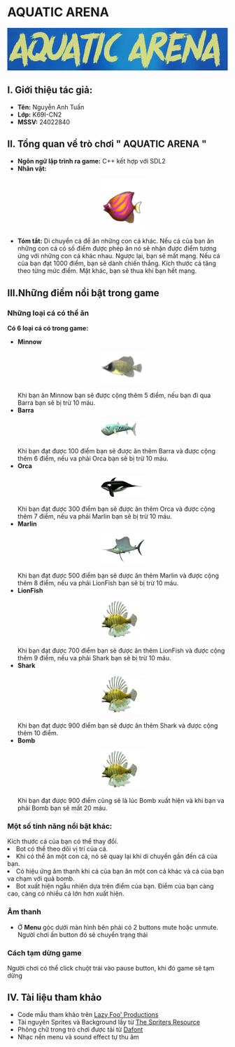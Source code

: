 <h1> AQUATIC ARENA </h1>
<p align="center"><img src="https://github.com/tuantimol/AquaticArena/blob/main/src/background/name_game.png">

<h2> I. Giới thiệu tác giả:</h2>
<ul>
<li><b>Tên:</b> Nguyễn Anh Tuấn</li>
<li><b>Lớp:</b> K69I-CN2</li>
<li><b>MSSV:</b> 24022840</li>
</ul>

<h2>
 II. Tổng quan về trò chơi " AQUATIC ARENA "
</h2>
<ul>
 <li><b>Ngôn ngữ lập trình ra game:</b> C++ kết hợp với SDL2</li>
 <li><b>Nhân vật:</b> <p align="center"><img src=" https://github.com/tuantimol/AquaticArena/blob/main/src/image/PlayerImange.png " width=100></p>
 <li><b>Tóm tắt:</b> Di chuyển cá để ăn những con cá khác. Nếu cá của bạn ăn những con cá có số điểm được phép ăn nó sẽ nhận được điểm tương ứng với những con cá khác nhau. Ngược lại, bạn sẽ mất mạng. Nếu cá của bạn đạt 1000 điểm, bạn sẽ dành chiến thắng. Kích thước cá tăng theo từng mức điểm. Mặt khác, bạn sẽ thua khi bạn hết mạng. </li>
</ul>

<h2> III.Những điểm nổi bật trong game</h2>
<h3>Những loại cá có thể ăn</h3>
<b>Có 6 loại cá có trong game:</b>
<ul>
<li> <b>Minnow</b><p align="center"><img src="https://github.com/tuantimol/AquaticArena/blob/main/src/image/MinnowImage.png" width=100> </p>
Khi bạn ăn Minnow bạn sẽ được cộng thêm 5 điểm, nếu bạn đi qua Barra bạn sẽ bị trừ 10 máu.</li>
<li> <b>Barra</b><p align="center"><img src=" https://github.com/tuantimol/AquaticArena/blob/main/src/image/BarraImage.png" width=100> </p>
Khi bạn đạt được 100 điểm bạn sẽ được ăn thêm Barra và được cộng thêm 6 điểm, nếu va phải Orca bạn sẽ bị trừ 10 máu.</li>
<li> <b>Orca</b><p align="center"><img src=" https://github.com/tuantimol/AquaticArena/blob/main/src/image/OrcaImage.png" width=100> </p>
Khi bạn đạt được 300 điểm bạn sẽ được ăn thêm Orca và được cộng thêm 7 điểm, nếu va phải Marlin bạn sẽ bị trừ 10 máu.</li>
<li> <b>Marlin</b><p align="center"><img src=" https://github.com/tuantimol/AquaticArena/blob/main/src/image/MarlinImage.png" width=100> </p>
Khi bạn đạt được 500 điểm bạn sẽ được ăn thêm Marlin và được cộng thêm 8 điểm, nếu va phải LionFish bạn sẽ bị trừ 10 máu.</li>
<li> <b>LionFish</b><p align="center"><img src=" https://github.com/tuantimol/AquaticArena/blob/main/src/image/LionfishImage.png" width=100> </p>
Khi bạn đạt được 700 điểm bạn sẽ được ăn thêm LionFish và được cộng thêm 9 điểm, nếu va phải Shark bạn sẽ bị trừ 10 máu.</li>
<li> <b>Shark</b><p align="center"><img src=" https://github.com/tuantimol/AquaticArena/blob/main/src/image/LionfishImage.png" width=100> </p>
Khi bạn đạt được 900 điểm bạn sẽ được ăn thêm Shark và được cộng thêm 10 điểm.</li>
<li> <b>Bomb</b><p align="center"><img src=" https://github.com/tuantimol/AquaticArena/blob/main/src/image/LionfishImage.png" width=100> </p>
Khi bạn đạt được 900 điểm cũng sẽ là lúc Bomb xuất hiện và khi bạn va phải Bomb bạn sẽ mất 20 máu.</li>
</ul>

<h3>Một số tính năng nổi bật khác:</h3>
Kích thước cá của bạn có thể thay đổi.
 <li>Bot có thể theo dõi vị trí của cá.  </li>
 <li>Khi có thể ăn một con cá, nó sẽ quay lại khi di chuyển gần đến cá của bạn.  </li>
 <li>Có hiệu ứng âm thanh khi cá của bạn ăn một con cá khác và cá của bạn va chạm với quả bomb.  </li>
 <li>Bot xuất hiện ngẫu nhiên dựa trên điểm của bạn. Điểm của bạn càng cao, càng có nhiều cá lớn hơn xuất hiện.  </li>

<h3>Âm thanh</h3>
<ul>
 <li> Ở <b>Menu</b> góc dưới màn hình bên phải có 2 buttons mute hoặc unmute. Người chơi ấn button đó sẽ chuyển trạng thái </li>
</ul>

<h3>Cách tạm dừng game</h3>
Người chơi có thể click chuột trái vào pause button, khi đó game sẽ tạm dừng
<h2>IV. Tài liệu tham khảo</h2>
<ul>
<li> Code mẫu tham khảo trên <a href=" https://lazyfoo.net/tutorials/SDL/"> Lazy Foo' Productions </a>
 <li> Tài nguyên Sprites và Background lấy từ <a href="https://www.spriters-resource.com/pc_computer/feedingfrenzy/"> The Spriters Resource </a></li>
 <li> Phông chữ trong trò chơi được tải từ <a href=" https://www.dafont.com/">Dafont</a></li>
 <li> Nhạc nền menu và sound effect tự thu âm </li>
</ul></h2>
